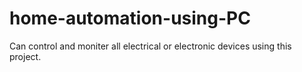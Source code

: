 # home-automation-using-PC
Can control and moniter all electrical or electronic devices using this project. 
